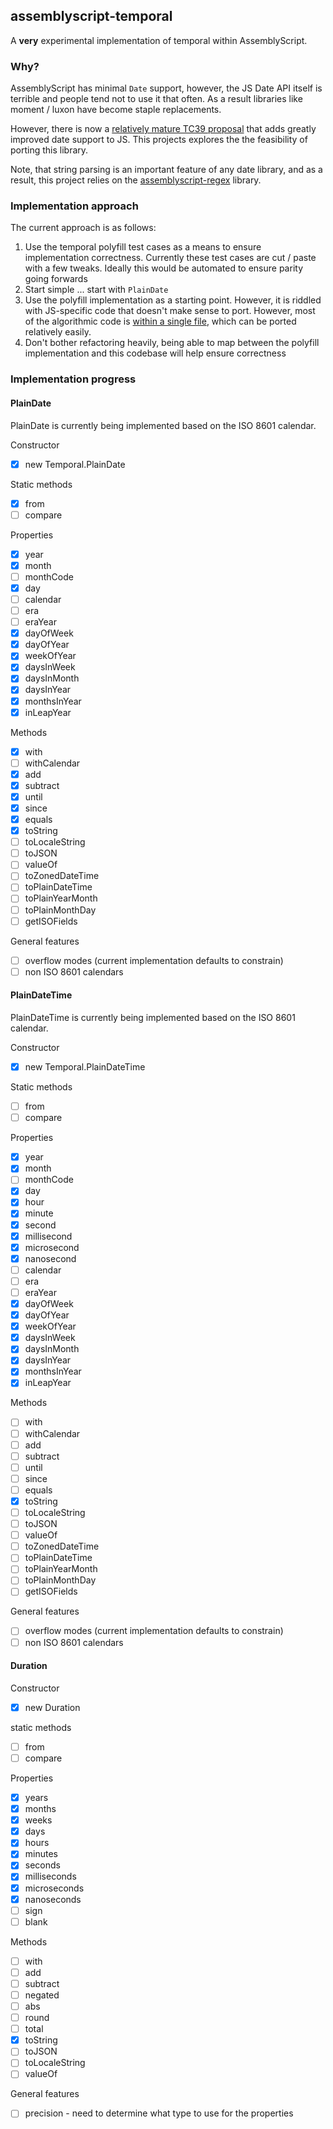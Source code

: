## assemblyscript-temporal

A **very** experimental implementation of temporal within AssemblyScript.

### Why?

AssemblyScript has minimal `Date` support, however, the JS Date API itself is terrible and people tend not to use it that often. As a result libraries like moment / luxon have become staple replacements.

However, there is now a [relatively mature TC39 proposal](https://github.com/tc39/proposal-temporal) that adds greatly improved date support to JS. This projects explores the the feasibility of porting this library.

Note, that string parsing is an important feature of any date library, and as a result, this project relies on the [assemblyscript-regex](https://github.com/ColinEberhardt/assemblyscript-regex) library.

### Implementation approach

The current approach is as follows:

1. Use the temporal polyfill test cases as a means to ensure implementation correctness. Currently these test cases are cut / paste with a few tweaks. Ideally this would be automated to ensure parity going forwards
2. Start simple ... start with `PlainDate`
3. Use the polyfill implementation as a starting point. However, it is riddled with JS-specific code that doesn't make sense to port. However, most of the algorithmic code is [within a single file](https://github.com/tc39/proposal-temporal/blob/main/polyfill/lib/ecmascript.mjs), which can be ported relatively easily.
4. Don't bother refactoring heavily, being able to map between the polyfill implementation and this codebase will help ensure correctness


### Implementation progress

#### PlainDate

PlainDate is currently being implemented based on the ISO 8601 calendar.

Constructor
  - [x] new Temporal.PlainDate

Static methods
  - [x] from
  - [ ] compare

Properties
  - [x] year
  - [x] month
  - [ ] monthCode
  - [x] day
  - [ ] calendar
  - [ ] era
  - [ ] eraYear
  - [x] dayOfWeek
  - [x] dayOfYear
  - [x] weekOfYear
  - [x] daysInWeek
  - [x] daysInMonth
  - [x] daysInYear
  - [x] monthsInYear
  - [x] inLeapYear

Methods
  - [x] with
  - [ ] withCalendar
  - [x] add
  - [x] subtract
  - [x] until
  - [x] since
  - [x] equals
  - [x] toString
  - [ ] toLocaleString
  - [ ] toJSON
  - [ ] valueOf
  - [ ] toZonedDateTime
  - [ ] toPlainDateTime
  - [ ] toPlainYearMonth
  - [ ] toPlainMonthDay
  - [ ] getISOFields

General features
  - [ ] overflow modes (current implementation defaults to constrain)
  - [ ] non ISO 8601 calendars

#### PlainDateTime

PlainDateTime is currently being implemented based on the ISO 8601 calendar.

Constructor
  - [x] new Temporal.PlainDateTime

Static methods
  - [ ] from
  - [ ] compare

Properties
  - [x] year
  - [x] month
  - [ ] monthCode
  - [x] day
  - [x] hour
  - [x] minute
  - [x] second
  - [x] millisecond
  - [x] microsecond
  - [x] nanosecond
  - [ ] calendar
  - [ ] era
  - [ ] eraYear
  - [x] dayOfWeek
  - [x] dayOfYear
  - [x] weekOfYear
  - [x] daysInWeek
  - [x] daysInMonth
  - [x] daysInYear
  - [x] monthsInYear
  - [x] inLeapYear

Methods
  - [ ] with
  - [ ] withCalendar
  - [ ] add
  - [ ] subtract
  - [ ] until
  - [ ] since
  - [ ] equals
  - [x] toString
  - [ ] toLocaleString
  - [ ] toJSON
  - [ ] valueOf
  - [ ] toZonedDateTime
  - [ ] toPlainDateTime
  - [ ] toPlainYearMonth
  - [ ] toPlainMonthDay
  - [ ] getISOFields

General features
  - [ ] overflow modes (current implementation defaults to constrain)
  - [ ] non ISO 8601 calendars

#### Duration

Constructor
  - [x] new Duration
  
static methods
  - [ ] from
  - [ ] compare
  
Properties
  - [x] years
  - [x] months
  - [x] weeks
  - [x] days
  - [x] hours
  - [x] minutes
  - [x] seconds
  - [x] milliseconds
  - [x] microseconds
  - [x] nanoseconds
  - [ ] sign
  - [ ] blank
  
Methods
  - [ ] with
  - [ ] add
  - [ ] subtract
  - [ ] negated
  - [ ] abs
  - [ ] round
  - [ ] total
  - [x] toString
  - [ ] toJSON
  - [ ] toLocaleString
  - [ ] valueOf

General features
  - [ ] precision - need to determine what type to use for the properties